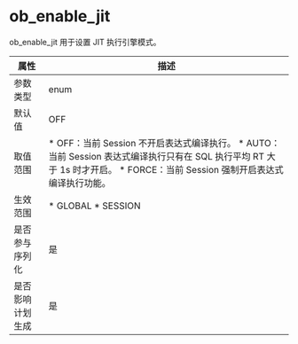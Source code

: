 ob_enable_jit 
==================================

ob_enable_jit 用于设置 JIT 执行引擎模式。


|  **属性**  |                                                                                                                     **描述**                                                                                                                     |
|----------|------------------------------------------------------------------------------------------------------------------------------------------------------------------------------------------------------------------------------------------------|
| 参数类型     | enum                                                                                                                                                                                                                                           |
| 默认值      | OFF                                                                                                                                                                                                                                            |
| 取值范围     | * OFF：当前 Session 不开启表达式编译执行。   * AUTO：当前 Session 表达式编译执行只有在 SQL 执行平均 RT 大于 1s 时才开启。   * FORCE：当前 Session 强制开启表达式编译执行功能。    |
| 生效范围     | * GLOBAL   * SESSION                                                                                                                                        |
| 是否参与序列化  | 是                                                                                                                                                                                                                                              |
| 是否影响计划生成 | 是                                                                                                                                                                                                                                              |



